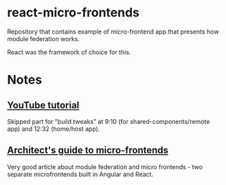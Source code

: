 # react-micro-frontends

Repository that contains example of micro-frontend app that presents how module federation works.

React was the framework of choice for this.

# Notes

## [YouTube tutorial](https://www.youtube.com/watch?v=t-nchkL9yIg)

Skipped part for "build tweaks" at 9:10 (for shared-components/remote app) and 12:32 (home/host app).

## [Architect's guide to micro-frontends](https://developersvoice.com/blog/frontend/micro-frontends-with-react-and-angular/?utm_source=bonobopress&utm_medium=newsletter&utm_campaign=2093)

Very good article about module federation and micro frontends - two separate microfrontends built in Angular and React.